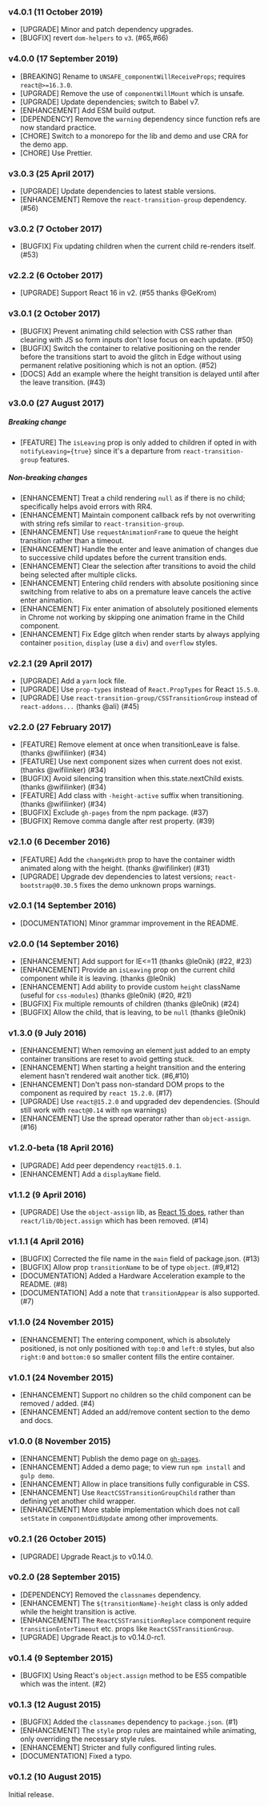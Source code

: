 ### v4.0.1 (11 October 2019)

- [UPGRADE] Minor and patch dependency upgrades.
- [BUGFIX] revert `dom-helpers` to `v3`. (#65,#66)

### v4.0.0 (17 September 2019)

- [BREAKING] Rename to `UNSAFE_componentWillReceiveProps`; requires `react@>=16.3.0`.
- [UPGRADE] Remove the use of `componentWillMount` which is unsafe.
- [UPGRADE] Update dependencies; switch to Babel v7.
- [ENHANCEMENT] Add ESM build output.
- [DEPENDENCY] Remove the `warning` dependency since function refs are now standard practice.
- [CHORE] Switch to a monorepo for the lib and demo and use CRA for the demo app.
- [CHORE] Use Prettier.

### v3.0.3 (25 April 2017)

- [UPGRADE] Update dependencies to latest stable versions.
- [ENHANCEMENT] Remove the `react-transition-group` dependency. (#56)

### v3.0.2 (7 October 2017)

- [BUGFIX] Fix updating children when the current child re-renders itself. (#53)

### v2.2.2 (6 October 2017)

- [UPGRADE] Support React 16 in v2. (#55 thanks @GeKrom)

### v3.0.1 (2 October 2017)

- [BUGFIX] Prevent animating child selection with CSS rather than clearing with JS so form inputs don't lose focus on each update. (#50)
- [BUGFIX] Switch the container to relative positioning on the render before the transitions start to avoid the glitch
  in Edge without using permanent relative positioning which is not an option. (#52)
- [DOCS] Add an example where the height transition is delayed until after the leave transition. (#43)

### v3.0.0 (27 August 2017)

##### Breaking change

- [FEATURE] The `isLeaving` prop is only added to children if opted in with `notifyLeaving={true}` since it's
  a departure from `react-transition-group` features.

##### Non-breaking changes

- [ENHANCEMENT] Treat a child rendering `null` as if there is no child; specifically helps avoid errors with RR4.
- [ENHANCEMENT] Maintain component callback refs by not overwriting with string refs similar to `react-transition-group`.
- [ENHANCEMENT] Use `requestAnimationFrame` to queue the height transition rather than a timeout.
- [ENHANCEMENT] Handle the enter and leave animation of changes due to successive child updates before the current transition ends.
- [ENHANCEMENT] Clear the selection after transitions to avoid the child being selected after multiple clicks.
- [ENHANCEMENT] Entering child renders with absolute positioning since switching from relative to abs on a premature leave cancels the active enter animation.
- [ENHANCEMENT] Fix enter animation of absolutely positioned elements in Chrome not working by skipping one animation frame in the Child component.
- [ENHANCEMENT] Fix Edge glitch when render starts by always applying container `position`, `display` (use a `div`) and `overflow` styles.

### v2.2.1 (29 April 2017)

- [UPGRADE] Add a `yarn` lock file.
- [UPGRADE] Use `prop-types` instead of `React.PropTypes` for React `15.5.0`.
- [UPGRADE] Use `react-transition-group/CSSTransitionGroup` instead of `react-addons...` (thanks @ali) (#45)

### v2.2.0 (27 February 2017)

- [FEATURE] Remove element at once when transitionLeave is false. (thanks @wifilinker) (#34)
- [FEATURE] Use next component sizes when current does not exist. (thanks @wifilinker) (#34)
- [BUGFIX] Avoid silencing transition when this.state.nextChild exists. (thanks @wifilinker) (#34)
- [FEATURE] Add class with `-height-active` suffix when transitioning. (thanks @wifilinker) (#34)
- [BUGFIX] Exclude `gh-pages` from the npm package. (#37)
- [BUGFIX] Remove comma dangle after rest property. (#39)

### v2.1.0 (6 December 2016)

- [FEATURE] Add the `changeWidth` prop to have the container width animated along with the height. (thanks @wifilinker) (#31)
- [UPGRADE] Upgrade dev dependencies to latest versions; `react-bootstrap@0.30.5` fixes the demo unknown props warnings.

### v2.0.1 (14 September 2016)

- [DOCUMENTATION] Minor grammar improvement in the README.

### v2.0.0 (14 September 2016)

- [ENHANCEMENT] Add support for IE<=11 (thanks @le0nik) (#22, #23)
- [ENHANCEMENT] Provide an `isLeaving` prop on the current child component while it is leaving. (thanks @le0nik)
- [ENHANCEMENT] Add ability to provide custom `height` className (useful for `css-modules`) (thanks @le0nik) (#20, #21)
- [BUGFIX] Fix multiple remounts of children (thanks @le0nik) (#24)
- [BUGFIX] Allow the child, that is leaving, to be `null` (thanks @le0nik)

### v1.3.0 (9 July 2016)

- [ENHANCEMENT] When removing an element just added to an empty container transitions are reset to avoid getting stuck.
- [ENHANCEMENT] When starting a height transition and the entering element hasn't rendered wait another tick. (#6,#10)
- [ENHANCEMENT] Don't pass non-standard DOM props to the component as required by `react 15.2.0`. (#17)
- [UPGRADE] Use `react@15.2.0` and upgraded dev dependencies. (Should still work with `react@0.14` with `npm` warnings)
- [ENHANCEMENT] Use the spread operator rather than `object-assign`. (#16)

### v1.2.0-beta (18 April 2016)

- [UPGRADE] Add peer dependency `react@15.0.1`.
- [ENHANCEMENT] Add a `displayName` field.

### v1.1.2 (9 April 2016)

- [UPGRADE] Use the `object-assign` lib, as [React 15 does](https://github.com/facebook/react/pull/6376), rather
  than `react/lib/Object.assign` which has been removed. (#14)

### v1.1.1 (4 April 2016)

- [BUGFIX] Corrected the file name in the `main` field of package.json. (#13)
- [BUGFIX] Allow prop `transitionName` to be of type `object`. (#9,#12)
- [DOCUMENTATION] Added a Hardware Acceleration example to the README. (#8)
- [DOCUMENTATION] Add a note that `transitionAppear` is also supported. (#7)

### v1.1.0 (24 November 2015)

- [ENHANCEMENT] The entering component, which is absolutely positioned, is not only positioned with `top:0` and `left:0`
  styles, but also `right:0` and `bottom:0` so smaller content fills the entire container.

### v1.0.1 (24 November 2015)

- [ENHANCEMENT] Support no children so the child component can be removed / added. (#4)
- [ENHANCEMENT] Added an add/remove content section to the demo and docs.

### v1.0.0 (8 November 2015)

- [ENHANCEMENT] Publish the demo page on [`gh-pages`](http://marnusw.github.io/react-css-transition-replace/).
- [ENHANCEMENT] Added a demo page; to view run `npm install` and `gulp demo`.
- [ENHANCEMENT] Allow in place transitions fully configurable in CSS.
- [ENHANCEMENT] Use `ReactCSSTransitionGroupChild` rather than defining yet another child wrapper.
- [ENHANCEMENT] More stable implementation which does not call `setState` in `componentDidUpdate` among other improvements.

### v0.2.1 (26 October 2015)

- [UPGRADE] Upgrade React.js to v0.14.0.

### v0.2.0 (28 September 2015)

- [DEPENDENCY] Removed the `classnames` dependency.
- [ENHANCEMENT] The `${transitionName}-height` class is only added while the height transition is active.
- [ENHANCEMENT] The `ReactCSSTransitionReplace` component require `transitionEnterTimeout` etc. props like `ReactCSSTransitionGroup`.
- [UPGRADE] Upgrade React.js to v0.14.0-rc1.

### v0.1.4 (9 September 2015)

- [BUGFIX] Using React's `object.assign` method to be ES5 compatible which was the intent. (#2)

### v0.1.3 (12 August 2015)

- [BUGFIX] Added the `classnames` dependency to `package.json`. (#1)
- [ENHANCEMENT] The `style` prop rules are maintained while animating, only overriding the necessary style rules.
- [ENHANCEMENT] Stricter and fully configured linting rules.
- [DOCUMENTATION] Fixed a typo.

### v0.1.2 (10 August 2015)

Initial release.
